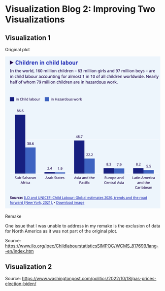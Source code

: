 # Visualization Blog 2: Improving Two Visualizations

## Visualization 1
Original plot

![alt text](https://github.com/pazbaum/data_viz_390/blob/main/child_labor.png)

Remake


One issue that I was unable to address in my remake is the exclusion of data for North America as it was not part of the original plot.

Source: https://www.ilo.org/ipec/ChildlabourstatisticsSIMPOC/WCMS_817699/lang--en/index.htm

## Visualization 2
Source: https://www.washingtonpost.com/politics/2022/10/18/gas-prices-election-biden/
